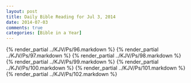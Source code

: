 ```yaml
---
layout: post
title: Daily Bible Reading for Jul 3, 2014
date: 2014-07-03
comments: true
categories: [Bible in a Year]
---
```

{% render_partial ../KJV/Ps/96.markdown %}
{% render_partial ../KJV/Ps/97.markdown %}
{% render_partial ../KJV/Ps/98.markdown %}
{% render_partial ../KJV/Ps/99.markdown %}
{% render_partial ../KJV/Ps/100.markdown %}
{% render_partial ../KJV/Ps/101.markdown %}
{% render_partial ../KJV/Ps/102.markdown %}
